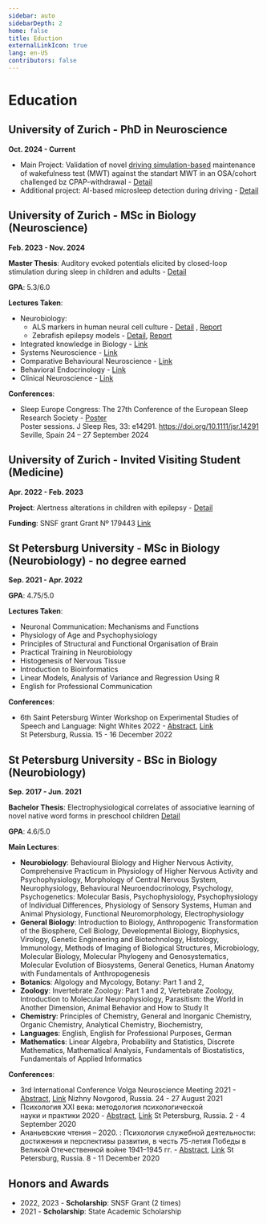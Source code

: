 ```yaml
---
sidebar: auto
sidebarDepth: 2
home: false
title: Eduction
externalLinkIcon: true
lang: en-US
contributors: false
---
```


# Education

## University of Zurich - PhD in Neuroscience
**Oct. 2024 - Current**

 - Main Project: Validation of novel [driving simulation-based](https://my.matterport.com/show/?m=ntULEgy28cU) maintenance of wakefulness test (MWT) against the standart MWT in an OSA/cohort challenged bz CPAP-withdrawal - [Detail](https://veronikagambin.github.io/projects/#driving-simulation-based-maintenance-of-wakefulness-test-mwt)
 - Additional project: AI-based microsleep detection during driving - [Detail](https://veronikagambin.github.io/projects/#ai-based-microsleep-detection-during-driving)

## University of Zurich - MSc in Biology (Neuroscience)
**Feb. 2023 - Nov. 2024**

**Master Thesis**:  Auditory evoked potentials elicited by closed-loop stimulation during sleep in children and adults - [Detail](https://veronikagambin.github.io/projects/#auditory-evoked-potentials-elicited-by-closed-loop-stimulation-during-sleep-in-children-and-adults) 

**GPA**: 5.3/6.0

**Lectures Taken**:
 - Neurobiology:
   - ALS markers in human neural cell culture - [Detail](https://veronikagambin.github.io/projects/#als-markers-in-human-neural-cell-culture) , [Report](https://veronikagambin.github.io/projects/BIO328_report_Nr6.pdf)
   - Zebrafish epilepsy models - [Detail](https://veronikagambin.github.io/projects/#zebrafish-epilepsy-models), [Report]()
 - Integrated knowledge in Biology - [Link](https://studentservices.uzh.ch/uzh/anonym/vvz/index.html?sap-language=EN&sap-ui-language=EN#/details/2024/003/SM/50315967/50000008/Faculty%2520of%2520Science/51030723/Master%2520of%2520Science%2520Faculty%2520of%2520Science%2520(90)%2520(2021)/51037175/Biology)
 - Systems Neuroscience - [Link](https://tilde.ini.uzh.ch/~kiper/system_neurosci.html)
 - Comparative Behavioural Neuroscience - [Link](https://studentservices.uzh.ch/uzh/anonym/vvz/index.html?sap-language=EN&sap-ui-language=EN#/details/2023/004/SM/50931667/50000008/Faculty%2520of%2520Science/51030723/Master%2520of%2520Science%2520Faculty%2520of%2520Science%2520(90)%2520(2021)/51037175/Biology)
 - Behavioral Endocrinology - [Link](https://studentservices.uzh.ch/uzh/anonym/vvz/index.html?sap-language=EN&sap-ui-language=EN#/details/2022/004/SM/50773190/50000008/Faculty%2520of%2520Science/51030723/Master%2520of%2520Science%2520Faculty%2520of%2520Science%2520(90)%2520(2021)/51037175/Biology)
 - Clinical Neuroscience - [Link](https://studentservices.uzh.ch/uzh/anonym/vvz/index.html?sap-language=EN&sap-ui-language=EN#/details/2024/004/SM/51212261/50000008/Faculty%2520of%2520Science/51030723/Master%2520of%2520Science%2520Faculty%2520of%2520Science%2520(90)%2520(2021)/51037175/Biology)

**Conferences**:
   - Sleep Europe Congress: The 27th Conference of the European Sleep Research Society - [Poster](https://veronikagambin.github.io/projects/Poster_StimKids_ESRS_2024.pdf)        
Poster sessions. J Sleep Res, 33: e14291. https://doi.org/10.1111/jsr.14291
Seville, Spain 24 – 27 September 2024


## University of Zurich - Invited Visiting Student (Medicine)
 **Apr. 2022 - Feb. 2023**

**Project**:  Alertness alterations in children with epilepsy - [Detail](https://veronikagambin.github.io/projects/#alertness-alterations-in-children-with-epilepsy)

**Funding**: SNSF grant Grant Nº 179443 [Link](https://data.snf.ch/grants/grant/179443) 

## St Petersburg University - MSc in Biology (Neurobiology) - no degree earned
 **Sep. 2021 - Apr. 2022**
 
**GPA**: 4.75/5.0

**Lectures Taken**:
 - Neuronal Communication: Mechanisms and Functions
 - Physiology of Age and Psychophysiology
 - Principles of Structural and Functional Organisation of Brain
 - Practical Training in Neurobiology
 - Histogenesis of Nervous Tissue
 - Introduction to Bioinformatics
 - Linear Models, Analysis of Variance and Regression Using R
 - English for Professional Communication

**Conferences**:

  - 6th Saint Petersburg Winter Workshop on Experimental Studies of Speech and Language: Night Whites 2022 - [Abstract](https://veronikagambin.github.io/projects/Night_Whites_2022-117-118.pdf), [Link](https://nightwhites2022.wordpress.com/)        
St Petersburg, Russia. 15 - 16 December 2022

## St Petersburg University - BSc in Biology (Neurobiology)
 **Sep. 2017 - Jun. 2021**

**Bachelor Thesis**: Electrophysiological correlates of associative learning of novel native word forms in preschool children [Detail](https://veronikagambin.github.io/projects/#electrophysiological-correlates-of-associative-learning-of-novel-native-word-forms-in-preschool-children)

**GPA**: 4.6/5.0

**Main Lectures**:
 - **Neurobiology**: Behavioural Biology and Higher Nervous Activity, Comprehensive Practicum in Physiology of Higher Nervous Activity and
Psychophysiology, Morphology of Central Nervous System, Neurophysiology, Behavioural Neuroendocrinology, Psychology, Psychogenetics: Molecular Basis, Psychophysiology, Psychophysiology of Individual Differences, Physiology of Sensory Systems, Human and Animal Physiology, Functional Neuromorphology, Electrophysiology
 - **General Biology**: Introduction to Biology, Anthropogenic Transformation of the Biosphere, Cell Biology, Developmental Biology, Biophysics, Virology, Genetic Engineering and Biotechnology, Histology, Immunology, Methods of Imaging of Biological Structures, Microbiology, Molecular Biology, Molecular Phylogeny and Genosystematics, Molecular Evolution of Biosystems, General Genetics, Human Anatomy with Fundamentals of Anthropogenesis
 - **Botanics**: Algology and Mycology, Botany: Part 1 and 2, 
 - **Zoology**: Invertebrate Zoology: Part 1 and 2,  Vertebrate Zoology, Introduction to Molecular Neurophysiology, Parasitism: the World in Another Dimension, Animal Behavior and How to Study It
 - **Chemistry**: Principles of Chemistry, General and Inorganic Chemistry, Organic Chemistry, Analytical Chemistry, Biochemistry,  
 - **Languages**: English, English for Professional Purposes, German
 - **Mathematics**: Linear Algebra, Probability and Statistics, Discrete Mathematics, Mathematical Analysis, Fundamentals of Biostatistics, Fundamentals of Applied Informatics

**Conferences**:

  - 3rd International Conference Volga Neuroscience Meeting 2021 - [Abstract](https://veronikagambin.github.io/projects/VolgaNeuroscience_Proceedings_2021-91-92.pdf), [Link](https://neuroconf.unn.ru/vnm-2021/)
 Nizhny Novgorod, Russia. 24 - 27 August 2021
  - Психология XXI века: методология психологической науки и практики 2020 - [Abstract](https://veronikagambin.github.io/projects/Sbornik_2020_Psikhologia_21_veka-61-62.pdf), [Link](https://neuroconf.unn.ru/vnm-2021/)
 St Petersburg, Russia. 2 - 4 September 2020
  - Ананьевские чтения – 2020. : Психология служебной деятельности: достижения и перспективы развития, в честь 75-летия Победы в Великой Отечественной войне 1941–1945 гг. - [Abstract](https://veronikagambin.github.io/projects/AnCht-2020_v6-907-908.pdf), [Link](https://events.spbu.ru/events/ananyev-2020)
 St Petersburg, Russia. 8 - 11 December 2020


 ## Honors and Awards
 - 2022, 2023 - **Scholarship**: SNSF Grant (2 times)
 - 2021 - **Scholarship**: State Academic Scholarship
